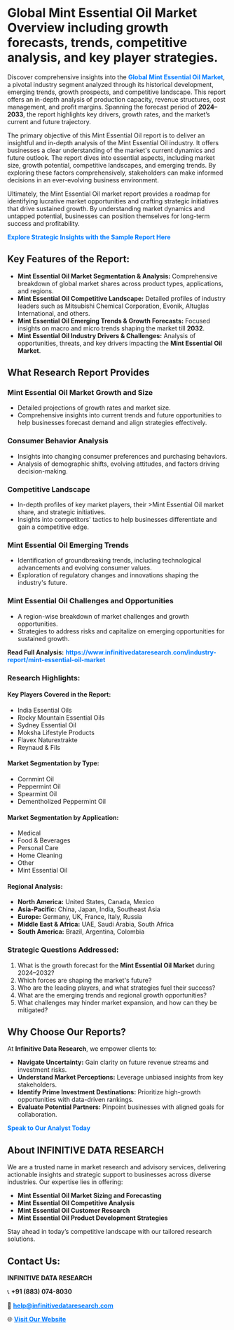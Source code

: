 <h1>Global Mint Essential Oil Market Overview including growth forecasts, trends, competitive analysis, and key player strategies.</h1>
<p>
Discover comprehensive insights into the 
<a href="https://www.infinitivedataresearch.com/industry-report/mint-essential-oil-market" rel="dofollow" style="color: #007BFF; text-decoration: none;"><strong>Global Mint Essential Oil Market</strong></a>, a pivotal industry segment analyzed through its historical development, emerging trends, growth prospects, and competitive landscape. This report offers an in-depth analysis of production capacity, revenue structures, cost management, and profit margins. Spanning the forecast period of <strong>2024–2033</strong>, the report highlights key drivers, growth rates, and the market’s current and future trajectory.
</p>
<p>
The primary objective of this Mint Essential Oil report is to deliver an insightful and in-depth analysis of the Mint Essential Oil industry. It offers businesses a clear understanding of the market's current dynamics and future outlook. The report dives into essential aspects, including market size, growth potential, competitive landscapes, and emerging trends. By exploring these factors comprehensively, stakeholders can make informed decisions in an ever-evolving business environment.
</p>
<p>
Ultimately, the Mint Essential Oil market report provides a roadmap for identifying lucrative market opportunities and crafting strategic initiatives that drive sustained growth. By understanding market dynamics and untapped potential, businesses can position themselves for long-term success and profitability.
</p>
<p>
<a href="https://www.infinitivedataresearch.com/request-sample/reportId=102707" style="color: #007BFF; text-decoration: none;"><strong>Explore Strategic Insights with the Sample Report Here</strong></a>
</p>

<h2>Key Features of the Report:</h2>
<ul>
<li><strong>Mint Essential Oil Market Segmentation & Analysis:</strong> Comprehensive breakdown of global market shares across product types, applications, and regions.</li>
<li><strong>Mint Essential Oil Competitive Landscape:</strong> Detailed profiles of industry leaders such as Mitsubishi Chemical Corporation, Evonik, Altuglas International, and others.</li>
<li><strong>Mint Essential Oil Emerging Trends & Growth Forecasts:</strong> Focused insights on macro and micro trends shaping the market till <strong>2032</strong>.</li>
<li><strong>Mint Essential Oil Industry Drivers & Challenges:</strong> Analysis of opportunities, threats, and key drivers impacting the <strong>Mint Essential Oil Market</strong>.</li>
</ul>

<h2>What Research Report Provides</h2>
<h3>Mint Essential Oil Market Growth and Size</h3>
<ul>
<li>Detailed projections of growth rates and market size.</li>
<li>Comprehensive insights into current trends and future opportunities to help businesses forecast demand and align strategies effectively.</li>
</ul>

<h3>Consumer Behavior Analysis</h3>
<ul>
<li>Insights into changing consumer preferences and purchasing behaviors.</li>
<li>Analysis of demographic shifts, evolving attitudes, and factors driving decision-making.</li>
</ul>

<h3>Competitive Landscape</h3>
<ul>
<li>In-depth profiles of key market players, their >Mint Essential Oil market share, and strategic initiatives.</li>
<li>Insights into competitors' tactics to help businesses differentiate and gain a competitive edge.</li>
</ul>

<h3>Mint Essential Oil Emerging Trends</h3>
<ul>
<li>Identification of groundbreaking trends, including technological advancements and evolving consumer values.</li>
<li>Exploration of regulatory changes and innovations shaping the industry's future.</li>
</ul>

<h3>Mint Essential Oil Challenges and Opportunities</h3>
<ul>
<li>A region-wise breakdown of market challenges and growth opportunities.</li>
<li>Strategies to address risks and capitalize on emerging opportunities for sustained growth.</li>
</ul>
<p><strong>Read Full Analysis:</strong> <a href="https://www.infinitivedataresearch.com/industry-report/mint-essential-oil-market" rel="dofollow" style="color: #007BFF; text-decoration: none;"><strong>https://www.infinitivedataresearch.com/industry-report/mint-essential-oil-market</strong></a></p>
<h3>Research Highlights:</h3>
<h4>Key Players Covered in the Report:</h4>
<ul><li>India Essential Oils</li><li>Rocky Mountain Essential Oils</li><li>Sydney Essential Oil</li><li>Moksha Lifestyle Products</li><li>Flavex Naturextrakte</li><li>Reynaud &amp; Fils</li></ul>
<h4>Market Segmentation by Type:</h4>
<ul><li>Cornmint Oil</li><li>Peppermint Oil</li><li>Spearmint Oil</li><li>Dementholized Peppermint Oil</li></ul>
<h4>Market Segmentation by Application:</h4>
<ul><li>Medical</li><li>Food &amp; Beverages</li><li>Personal Care</li><li>Home Cleaning</li><li>Other</li><li>Mint Essential Oil</li></ul>

<h4>Regional Analysis:</h4>
<ul>
<li><strong>North America:</strong> United States, Canada, Mexico</li>
<li><strong>Asia-Pacific:</strong> China, Japan, India, Southeast Asia</li>
<li><strong>Europe:</strong> Germany, UK, France, Italy, Russia</li>
<li><strong>Middle East & Africa:</strong> UAE, Saudi Arabia, South Africa</li>
<li><strong>South America:</strong> Brazil, Argentina, Colombia</li>
</ul>

<h3>Strategic Questions Addressed:</h3>
<ol>
<li>What is the growth forecast for the <strong>Mint Essential Oil Market</strong> during 2024–2032?</li>
<li>Which forces are shaping the market's future?</li>
<li>Who are the leading players, and what strategies fuel their success?</li>
<li>What are the emerging trends and regional growth opportunities?</li>
<li>What challenges may hinder market expansion, and how can they be mitigated?</li>
</ol>

<h2>Why Choose Our Reports?</h2>
<p>At <strong>Infinitive Data Research</strong>, we empower clients to:</p>
<ul>
<li><strong>Navigate Uncertainty:</strong> Gain clarity on future revenue streams and investment risks.</li>
<li><strong>Understand Market Perceptions:</strong> Leverage unbiased insights from key stakeholders.</li>
<li><strong>Identify Prime Investment Destinations:</strong> Prioritize high-growth opportunities with data-driven rankings.</li>
<li><strong>Evaluate Potential Partners:</strong> Pinpoint businesses with aligned goals for collaboration.</li>
</ul>
<p><a href="https://www.infinitivedataresearch.com/industry-report/mint-essential-oil-market" rel="dofollow" style="color: #007BFF; text-decoration: none;"><strong>Speak to Our Analyst Today</strong></a></p>

<h2>About INFINITIVE DATA RESEARCH</h2>
<p>We are a trusted name in market research and advisory services, delivering actionable insights and strategic support to businesses across diverse industries. Our expertise lies in offering:</p>
<ul>
<li><strong>Mint Essential Oil Market Sizing and Forecasting</strong></li>
<li><strong>Mint Essential Oil Competitive Analysis</strong></li>
<li><strong>Mint Essential Oil Customer Research</strong></li>
<li><strong>Mint Essential Oil Product Development Strategies</strong></li>
</ul>
<p>Stay ahead in today’s competitive landscape with our tailored research solutions.</p>

<h2>Contact Us:</h2>
<p><strong>INFINITIVE DATA RESEARCH</strong></p>
<p>📞 <strong>+91 (883) 074-8030</strong></p>
<p>📧 <strong><a href="mailto:help@infinitivedataresearch.com" style="color: #007BFF;">help@infinitivedataresearch.com</a></strong></p>
<p>🌐 <strong><a href="https://www.infinitivedataresearch.com" rel="dofollow" style="color: #007BFF;">Visit Our Website</a></strong></p>